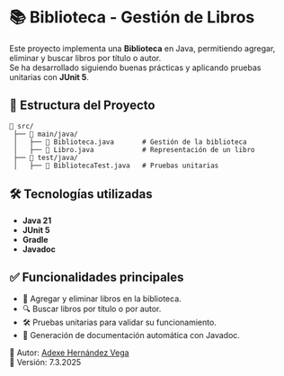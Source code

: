 # 📚 Biblioteca - Gestión de Libros

Este proyecto implementa una **Biblioteca** en Java, permitiendo agregar, eliminar y buscar libros por título o autor.  
Se ha desarrollado siguiendo buenas prácticas y aplicando pruebas unitarias con **JUnit 5**.

## 📂 Estructura del Proyecto

```plaintext
📂 src/
 ├── 📂 main/java/
 │   ├── 📄 Biblioteca.java       # Gestión de la biblioteca
 │   ├── 📄 Libro.java            # Representación de un libro
 ├── 📂 test/java/
 │   ├── 📄 BibliotecaTest.java   # Pruebas unitarias
```

## 🛠️ Tecnologías utilizadas

- **Java 21**
- **JUnit 5**
- **Gradle**
- **Javadoc**

## ✅ Funcionalidades principales

- 📖 Agregar y eliminar libros en la biblioteca.
- 🔍 Buscar libros por título o por autor.
- 🛠️ Pruebas unitarias para validar su funcionamiento.
- 📄 Generación de documentación automática con Javadoc.

📌 Autor: [Adexe Hernández Vega](https://github.com/adexeHernandez)  
📅 Versión: 7.3.2025
